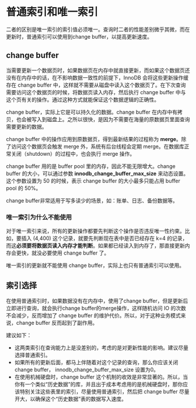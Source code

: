 # 普通索引和唯一索引

二者的区别是唯一索引的索引值必须唯一。查询时二者的性能差别微乎其微，而在更新时，普通索引可以使用到change buffer，以提高更新速度。

## change buffer

当需要更新一个数据页时，如果数据页在内存中就直接更新，而如果这个数据页还没有在内存中的话，在不影响数据一致性的前提下，InnoDB 会将这些更新操作缓存在 change buffer 中，这样就不需要从磁盘中读入这个数据页了。在下次查询需要访问这个数据页的时候，将数据页读入内存，然后执行 change buffer 中与这个页有关的操作。通过这种方式就能保证这个数据逻辑的正确性。

change buffer，实际上它是可以持久化的数据。change buffer 在内存中有拷贝，也会被写入到磁盘上。之所以很快，是因为不需要在海量的原数据页里面查询需要更新的数据。

change buffer 中的操作应用到原数据页，得到最新结果的过程称为 **merge**。除了访问这个数据页会触发 merge 外，系统有后台线程会定期 merge。在数据库正常关闭（shutdown）的过程中，也会执行 merge 操作。

change buffer 用的是 buffer pool 里的内存，因此不能无限增大。change buffer 的大小，可以通过参数 **innodb_change_buffer_max_size** 来动态设置。这个参数设置为 50 的时候，表示 change buffer 的大小最多只能占用 buffer pool 的 50%。

change buffer非常适用于写多读少的场景，如：账单、日志、备份数据等。

### 唯一索引为什么不能使用

对于唯一索引来说，所有的更新操作都要先判断这个操作是否违反唯一性约束。比如，要插入 (4,400) 这个记录，就要先判断现在表中是否已经存在 k=4 的记录，而这**必须要将数据页读入内存才能判断**。如果都已经读入到内存了，那直接更新内存会更快，就没必要使用 change buffer 了。

唯一索引的更新就不能使用 change buffer，实际上也只有普通索引可以使用。

## 索引选择

在使用普通索引时，如果数据没有在内存中，使用了change buffer，但是更新后立即进行查询，就会执行change buffer的merge操作，这样随机访问 IO 的次数不会减少，反而增加了 change buffer 的维护代价。所以，对于这种业务模式来说，change buffer 反而起到了副作用。

建议如下：

- 这两类索引在查询能力上是没差别的，考虑的是对更新性能的影响。建议尽量选择普通索引。
- 如果所有的更新后面，都马上伴随着对这个记录的查询，那么你应该关闭 change buffer， innodb_change_buffer_max_size 设置为0。
- 在使用机械硬盘时，change buffer 这个机制的收效是非常显著的。所以，当你有一个类似“历史数据”的库，并且出于成本考虑用的是机械硬盘时，那你应该特别关注这些表里的索引，尽量使用普通索引，然后把 change buffer 尽量开大，以确保这个“历史数据”表的数据写入速度。

